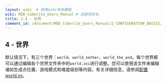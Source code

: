 ```yaml
---
layout: wiki  # 使用wiki布局模板
wiki: MDD_Cuberite_Users_Manual # 这是项目名
title: 2.4 - 世界
comment_id: /document/MDD_Cuberite_Users_Manual/2_CONFIGURATION_BASICS/
---
```

## 4 - 世界

默认情况下，有三个世界：`world`、`world_nether`、`world_the_end`。每个世界都可以通过编辑各个世界文件夹中的`world.ini`进行调整。您可以使用该文件来编辑诸如生成点位置、游戏模式和难度级别等内容。有关详细信息，请参阅[配置world.ini](/document/MDD_Cuberite_Users_Manual/3_CONFIGURING_WORLD_INI/3_1_What_is_world-ini)。
